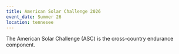 ```yaml
---
title: American Solar Challenge 2026
event_date: Summer 26 
location: tennesee
---
```


The American Solar Challenge (ASC) is the cross-country endurance component.
